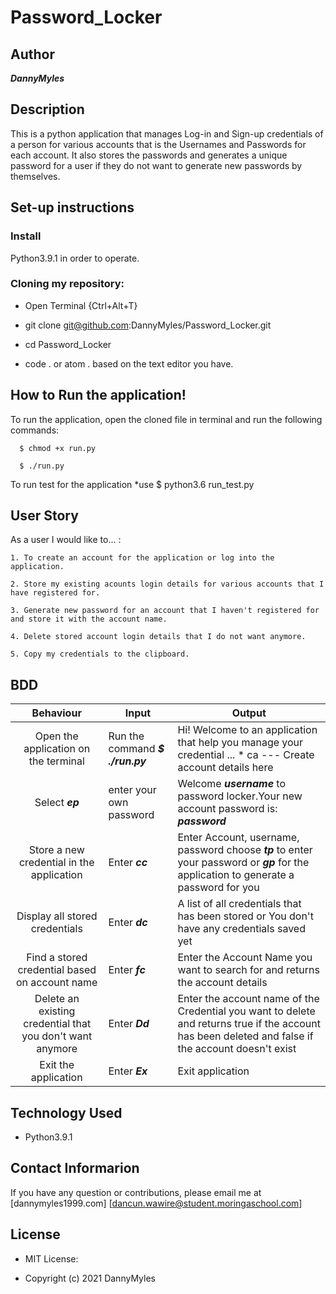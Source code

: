 # Password_Locker

## Author
***DannyMyles***

## Description
This is a python application that manages Log-in and Sign-up credentials of a person for various accounts that is the Usernames and Passwords for each account. It also stores the passwords and generates a unique password for a user if they do not want to generate new passwords by themselves.

## Set-up instructions
### Install
Python3.9.1 in order to operate.

### Cloning my repository:
* Open Terminal {Ctrl+Alt+T}

* git clone git@github.com:DannyMyles/Password_Locker.git
* cd Password_Locker

* code . or atom . based on the text editor you have.

## How to Run the application!
To run the application, open the cloned file in terminal and run the following commands:

      $ chmod +x run.py

      $ ./run.py

To run test for the application *use $ python3.6 run_test.py

## User Story
As a user I would like to... :

    1. To create an account for the application or log into the application.

    2. Store my existing acounts login details for various accounts that I have registered for.

    3. Generate new password for an account that I haven't registered for and store it with the account name.

    4. Delete stored account login details that I do not want anymore.

    5. Copy my credentials to the clipboard.

## BDD
|               Behaviour              | Input                            | Output                                               |
|:------------------------------------:|----------------------------------|------------------------------------------------------|
| Open the application on the terminal | Run the command ***$ ./run.py*** | Hi! Welcome to an application that help you manage your credential ... * ca --- Create account details here |
|               Select ***ep***        | enter your own password     | Welcome ***username*** to password locker.Your new account password is: ***password***|
|Store a new credential in the application|   Enter ***cc***              |   Enter Account, username, password choose ***tp*** to enter your password or ***gp*** for the application to generate a password for you |
| Display all stored credentials       |           Enter ***dc***         | A list of all credentials that has been stored or You don't have any credentials saved yet|
|Find a stored credential based on account name|    Enter ***fc***        |Enter the Account Name you want to search for and returns the account details|
|Delete an existing credential that you don't want anymore| Enter ***Dd*** |Enter the account name of the Credential you want to delete and returns true if the account has been deleted and false if the account doesn't exist|
|  Exit the application                |              Enter ***Ex***       | Exit application |


## Technology Used
* Python3.9.1

## Contact Informarion
If you have any question or contributions, please email me at   [dannymyles1999.com] [dancun.wawire@student.moringaschool.com]

## License
* MIT License:

* Copyright (c) 2021 DannyMyles


